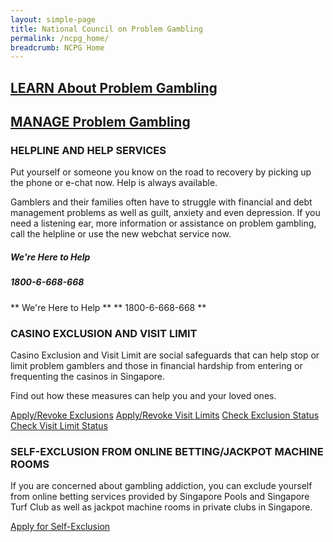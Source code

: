 ```yaml
---
layout: simple-page
title: National Council on Problem Gambling
permalink: /ncpg_home/
breadcrumb: NCPG Home
---
```


## [LEARN About Problem Gambling](https://www.ncpg.org.sg/en/Pages/LearnAboutProblemGambling.aspx)
## [MANAGE Problem Gambling](https://www.ncpg.org.sg/en/Pages/DealWithProblemGambling.aspx)


### HELPLINE AND HELP SERVICES
Put yourself or someone you know on the road to recovery by picking up the phone or e-chat now. Help is always available.

Gamblers and their families often have to struggle with financial and debt management problems as well as guilt, anxiety and even depression. If you need a listening ear, more information or assistance on problem gambling, call the helpline or use the new webchat service now.

##### We're Here to Help
##### 1800-6-668-668

** We're Here to Help **
** 1800-6-668-668 **



### CASINO EXCLUSION AND VISIT LIMIT
Casino Exclusion and Visit Limit are social safeguards that can help stop or limit problem gamblers and those in financial hardship from entering or frequenting the casinos in Singapore.

Find out how these measures can help you and your loved ones.

[Apply/Revoke Exclusions](https://www.ncpg.org.sg/en/Pages/DealWithProblemGambling.aspx?categ=2&article=10)
[Apply/Revoke Visit Limits](https://www.ncpg.org.sg/en/Pages/DealWithProblemGambling.aspx?categ=3&article=20)
[Check Exclusion Status](http://ces.ncpg.org.sg/CES/login.do?action=init&access=public)
[Check Visit Limit Status](https://icis-services.ncpg.org.sg/)



### SELF-EXCLUSION FROM ONLINE BETTING/JACKPOT MACHINE ROOMS
If you are concerned about gambling addiction, you can exclude yourself from online betting services provided by Singapore Pools and Singapore Turf Club as well as jackpot machine rooms in private clubs in Singapore.

[Apply for Self-Exclusion](https://www.ncpg.org.sg/en/Pages/DealWithProblemGambling.aspx?categ=4&article=41)


